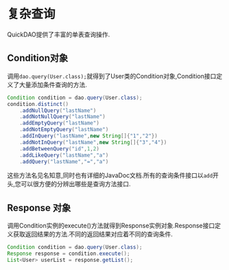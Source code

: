 # 复杂查询

QuickDAO提供了丰富的单表查询操作.

## Condition对象

调用``dao.query(User.class);``就得到了User类的Condition对象,Condition接口定义了大量添加条件查询的方法.

```java
Condition condition = dao.query(User.class);
condition.distinct()
    .addNullQuery("lastName")
    .addNotNullQuery("lastName")
    .addEmptyQuery("lastName")
    .addNotEmptyQuery("lastName")
    .addInQuery("lastName",new String[]{"1","2"})
    .addNotInQuery("lastName",new String[]{"3","4"})
    .addBetweenQuery("id",1,2)
    .addLikeQuery("lastName","a")
    .addQuery("lastName","=","a")
```

这些方法名见名知意,同时也有详细的JavaDoc文档.所有的查询条件接口以``add``开头,您可以很方便的分辨出哪些是查询方法接口.

## Response 对象

调用Condition实例的execute()方法就得到Response实例对象.Response接口定义获取返回结果的方法.不同的返回结果对应着不同的查询条件.

```java
Condition condition = dao.query(User.class);
Response response = condition.execute();
List<User> userList = response.getList();
```
